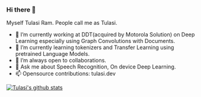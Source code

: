 ### Hi there 👋

Myself Tulasi Ram. People call me as Tulasi.

- 🔭 I’m currently working at DDT(acquired by Motorola Solution) on Deep Learning especially using Graph Convolutions with Documents.
- 🌱 I’m currently learning tokenizers and Transfer Learning using pretrained Language Models.
- 👯 I’m always open to collaborations.
- 💬 Ask me about Speech Recognition, On device Deep Learning.
- 📫 Opensource contributions: tulasi.dev 

[![Tulasi's github stats](https://github-readme-stats.vercel.app/api?username=tulasiram58827&count_private=true&show_icons=true&theme=cobalt)](https://github.com/tulasiram58827/github-readme-stats)
